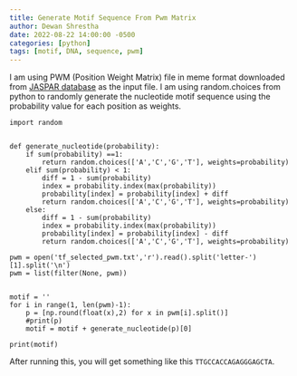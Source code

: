 ```yaml
---
title: Generate Motif Sequence From Pwm Matrix
author: Dewan Shrestha
date: 2022-08-22 14:00:00 -0500 
categories: [python]
tags: [motif, DNA, sequence, pwm]
---
```


I am using PWM (Position Weight Matrix) file in meme format downloaded from [JASPAR database](http://jaspar.genereg.net/) as the input file. I am using random.choices from python to randomly generate the nucleotide motif sequence using the probability value for each position as weights.

```
import random


def generate_nucleotide(probability):
    if sum(probability) ==1:
        return random.choices(['A','C','G','T'], weights=probability)
    elif sum(probability) < 1:
        diff = 1 - sum(probability)
        index = probability.index(max(probability))
        probability[index] = probability[index] + diff
        return random.choices(['A','C','G','T'], weights=probability)
    else:
        diff = 1 - sum(probability)
        index = probability.index(max(probability))
        probability[index] = probability[index] - diff
        return random.choices(['A','C','G','T'], weights=probability)

pwm = open('tf_selected_pwm.txt','r').read().split('letter-')[1].split('\n')
pwm = list(filter(None, pwm))


motif = ''
for i in range(1, len(pwm)-1):
    p = [np.round(float(x),2) for x in pwm[i].split()]
    #print(p)
    motif = motif + generate_nucleotide(p)[0]
        
print(motif)
```

After running this, you will get something like this `TTGCCACCAGAGGGAGCTA`.






